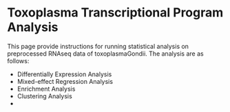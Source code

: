 # Toxoplasma Transcriptional Program Analysis

This page provide instructions for running statistical analysis on preprocessed RNAseq data of toxoplasmaGondii. The analysis are as follows:

* Differentially Expression Analysis
* Mixed-effect Regression Analysis
* Enrichment Analysis
* Clustering Analysis
* 
